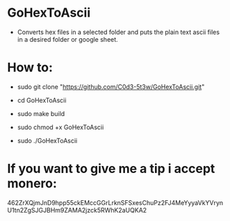 # GoHexToAscii

* Converts hex files in a selected folder and puts the plain text ascii files in a desired folder or google sheet.

# How to:

* sudo git clone "https://github.com/C0d3-5t3w/GoHexToAscii.git"

* cd GoHexToAscii

* sudo make build

* sudo chmod +x GoHexToAscii

* sudo ./GoHexToAscii

# If you want to give me a tip i accept monero:

462ZrXQjmJnD9hpp55ckEMccGGrLrknSFSxesChuPz2FJ4MeYyyaVkYVrynU1tn2ZgSJGJBHm9ZAMA2jzck5RWhK2aUQKA2


